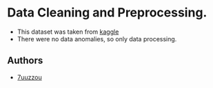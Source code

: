 
# Data Cleaning and Preprocessing.

* This dataset was taken from [kaggle](https://www.kaggle.com/datasets/asinow/car-price-dataset/data)
* There were no data anomalies, so only data processing.

## Authors

- [7uuzzou](https://github.com/juuzzou)

